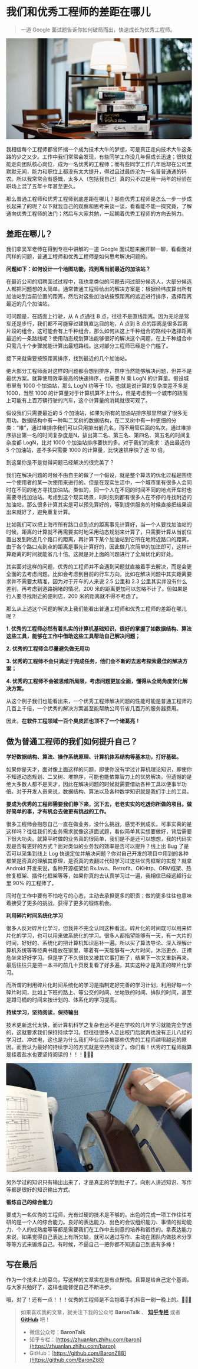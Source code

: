 # 我们和优秀工程师的差距在哪儿

> 一道 Google 面试题告诉你如何破局而出，快速成长为优秀工程师。

![](pic1.jpg)

我相信每个工程师都曾怀揣一个成为技术大牛的梦想，可是真正走向技术大牛这条路的少之又少。工作中我们常常会发现，有些同学工作没几年但成长迅速；很快就能走向团队核心岗位，成为一名优秀的工程师；而有些同学工作几年后却在公司里默默无闻，能力和职位上都没有太大提升，得过且过最终沦为一名普普通通的码农。所以我常常会有感慨，太多人（包括我自己）真的只不过是用一两年的经验在职场上混了五年十年甚至更久。

那么普通工程师和优秀工程师到底差距在哪儿？那些优秀工程师是怎么一步一步成长起来了的呢？以下就我自己的观察和思考来谈一谈，看看能不能一探究竟，了解通向优秀工程师的法门；然后与大家共勉，一起朝着优秀工程师的方向去努力。

## 差距在哪儿？

我们拿吴军老师在得到专栏中讲解的一道 Google 面试题来展开聊一聊，看看面对同样的问题，普通工程师和优秀工程师是如何思考解决问题的。

**问题如下：如何设计一个地图功能，找到离当前最近的加油站？**

在最近公司的招聘面试过程中，我也拿类似的问题去问过部分候选人，大部分候选人都把问题想的太简单。通常普通工程师给出的解决方案是：根据经纬度算出所有加油站到当前位置的距离，然后对这些加油站按照距离的远近进行排序，选择距离最近的几个加油站。

可问题是，在路面上行驶，从 A 点通往 B 点，往往不是直线距离。因为无论是驾车还是步行，我们都不可能穿过建筑直达目的地，A 点到 B 点的距离是很多距离片段的组合，这可能会有上千种组合，那么如何从这上千种组合的路线中选择距离最近的一条路线呢？使用动态规划算法能够很好的解决这个问题，在上千种组合中只需几十个步骤就能计算出最短路线。这对部分工程师已经是个门槛了。

接下来就需要按照距离排序，找到最近的几个加油站。

绝大部分工程师面对这样的问题都会想到排序，排序当然能够解决问题，但并不是最优方案。就算使用效率最高的快速排序，也需要 N 乘 LogN 的计算量。假设城市里有 1000 个加油站，那么 LogN 约等于 10，也就是说计算的复杂度差不多是 1000，当然 1000 的计算量对于计算机算不上什么，但是考虑到一个城市的路面上可能有上百万辆行驶的汽车，这个计算量的消耗就很可观了。

假设我们只需要最近的 5 个加油站，如果对所有的加油站排序那显然做了很多无用功。数据结构中有一种叫二叉树的数据结构，在二叉树中有一种更细的分类：“堆”，通过堆排序我们可以只用排出前几名，而不用管后面的名次。通过堆排序排出第一名的时间复杂度是N，排出第二名、第三名、第四名、第五名的时间复杂度都 LogN，比对 1000 个加油站排序要快的多。对于我们的需求：选出最近的 5 个加油站，差不多只需要 1000 的计算量，比快速排序快了近 10 倍。

到这里你是不是觉得问题已经解决的很完美了？

我们在解决问题的时候不由自主的做了一个假设，就是整个算法的优化过程是围绕一个使用者的某一次使用来进行的。但是在现实生活中，一个城市里有很多人会同时在不同的地方寻找加油站。类似的，同一个人在不同的时间不同的地点开车时也需要寻找加油站。考虑到这个现实场景，时时刻刻都有很多人在不停的寻找附近的加油站，那么很多计算其实是可以预先算好的，等到提供服务的时候直接把结果调出来就好了，避免重复计算。

比如我们可以把上海市所有路口点到点的距离事先计算好，当一个人要找加油站的时候，距离的计算就不再需要实时地采用动态规划来计算了，只需要计算从当前位置出发到附近几个路口的距离，再计算下某个加油站到它所在地附近路口的距离，由于各个路口点到点的距离是事先计算好的，因此做几次简单的加法即可，这样计算距离的时间就能省几十倍。这就是对上面的问题进行了全局优化的好处。

其实面对这样的问题，优秀的工程师并不会遇到问题就直接着手去解决，而是会更全面的去考虑问题。比如会考虑到目前的行车方向，比如在解决问题中其实距离要求并不需要太精准，因为对于开车的人来说 2.5 公里和 2.3 公里其实并没有什么差别，再考虑到道路拥堵的情况，200 米的距离更加可以忽略不计了。但如果是行人要寻找附近的便利店，200 米的距离就不得不考虑了。

那么从上述这个问题的解决上我们能看出普通工程师和优秀工程师的差距在哪儿呢？

**1. 优秀的工程师必然有着扎实的计算机基础知识，很好的掌握了如数据结构、算法这些工具，能够在工作中借助这些工具帮助自己解决问题；**

**2. 优秀的工程师会尽量避免做无用功**

**3. 优秀的工程师不会只满足于完成任务，他们会不断的去思考探索最佳的解决方案；**

**4. 优秀的工程师不会被思维所局限，考虑问题更加全面，懂得从全局角度优化解决方案。**

从这个例子我们也能看出来，一个优秀工程师解决问题的性能可能是普通工程师的几百上千倍，一个优秀的解决方案甚至能帮助公司节省几百万的服务器费用。

因此，**在软件工程领域一百个臭皮匠也顶不了一个诸葛亮！**

## 做为普通工程师的我们如何提升自己？

**学好数据结构、算法、操作系统原理、计算机体系结构等基本功，打好基础。**

如果你是天才，面对像上面这样的问题，即使你没有学过计算机理论知识，即使你不知道动态规划、二叉树、堆排序，可能也能依靠智力上的优势解决。但遗憾的是绝大多数人都不是天才，因此在解决问题的时候就需要借助各种工具以便事半功倍。对于开发人员来说，数据结构、算法以及各种数学知识就是我们手上的工具。

**要成为优秀的工程师需要我们静下来，沉下去，老老实实的吃透你所做的项目。做好简单的事，才有机会去做更有挑战的工作。**

很多工程师会抱怨自己一直在做业务，没什么挑战，感觉不到成长。可事实真的是这样吗？往往我们的业务需求就像这道面试题，看似简单其实想要做好，背后需要下很大功夫。就算平时做的业务真的很简单，我们是不是还可以想想，我的代码实现是否有更好的方式？面对类似的业务我的效率是否可以提升？线上出 Bug 了是否可以采集到线上 Log 快速定位并解决问题？你对自己开发的项目中用到的各种框架是否真的理解其原理，是否真的去翻过代码学习过这些优秀框架的实现？就拿 Android 开发来说，各种开源框架如 RxJava、Retrofit、OKHttp、ORM框架、热修复框架、插件化框架等等，如果你真的去认真学习过一遍，我相信已经远超行业里 90% 的工程师了。

同时在工作中要有不怕吃亏的心态，主动去承担更多的职责；做的更多往往也意味着接受了更多的挑战，获得了更多的锻炼机会。

**利用碎片时间系统化学习**

很多人反对碎片化学习，但我并不完全认同这种看法。碎片化的时间既可以用来碎片化的学习，也可以用来做系统化的学习。很多人都指望能够有一天，有一大片的时间，好好的、系统化的把计算机知识恶补一遍。所以买了算法导论、深入理解计算机系统等等经典书籍放在家里，等着有一天能够有一大片时间，沐浴更衣、正襟危坐来好好学习。但是学了不久很快又被其它事打断了，结果下一次又重新再来。最后往往只是把一本书的前几十页反复看了好多遍，其实这种才是真正的碎片化学习。

而所谓的利用碎片化时间系统化的学习是指制定好完善的学习计划，利用好每一个碎片时间，比如上下班的路上、等公交的时间、坐地铁的时间、排队的时间，甚至是蹲马桶的时间来按计划的、体系化的学习提高。

**持续学习，坚持阅读，保持输出**

技术更新迭代太快，而计算机科学之复杂也远不是在学校的几年学习就能完全学透的，这就要求我们保持持续学习。但往往很多人走出校门后就再也没有正儿八经的学习过、冲过电，这也是为什么我们毕业后会被那些优秀的工程师越甩越远的原因。而我认为最好的持续学习的方式就是坚持阅读了。你们看！优秀的工程师就算是挂着盐水也要坚持阅读的！！！🤣🤣🤣

![](pic2.jpg)

另外学过的知识只有输出出来了，才是真正的学到肚子了。向别人讲述知识、写作等都是很好的知识输出方式。

**锻炼自己的综合能力**

要成为一名优秀的工程师，光有过硬的技术是不够的。出色的完成一项工作往往考研的是一个人的综合能力。良好的表达能力、出色的会议组织能力、事情的推动能力、个人的成熟度等等都是需要我们在工作中去刻意的培养和锻炼的。拿表达能力来说，如果觉得自己表达上有所欠缺，就可以通过写作、主动在团队内做技术分享等等方式来锻炼自己。有时候，不逼自己一把你都不知道自己到底有多棒！

## 写在最后

作为一个技术上的菜鸟，写这样的文章实在是有点惭愧。且算是给自己定个基调，与大家共勉好了，这样也能督促自己不断进步。

哦，对了！还有一点！！！优秀的工程师是不会抱着手机抖音一刷一晚上的。🤣🤣🤣


> 如果喜欢我的文章，就关注下我的公众号 **BaronTalk** 、 [**知乎专栏**](https://zhuanlan.zhihu.com/baron) 或者 [**GitHub**](https://github.com/BaronZ88) 吧！
>   
> * 微信公众号：**BaronTalk**
> * 知乎专栏：[https://zhuanlan.zhihu.com/baron](https://zhuanlan.zhihu.com/baron)  
> * GitHub：[https://github.com/BaronZ88](https://github.com/BaronZ88)



